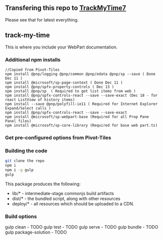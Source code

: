 ## Transfering this repo to [TrackMyTime7](https://github.com/mikezimm/TrackMyTime7)
Please see that for latest everything.






## track-my-time

This is where you include your WebPart documentation.

### Additional npm installs
```
//Copied from Pivot-Tiles
npm install @pnp/logging @pnp/common @pnp/odata @pnp/sp --save ( Done Dec 11 )
npm install @microsoft/sp-page-context ( Done Dec 11 )
npm install @pnp/spfx-property-controls ( Dec 13 )
npm install @pnp/sp  ( Required to get list items from web )
npm install @pnp/spfx-controls-react --save --save-exact (Dec 18 - for react ListView of history items)
npm install --save @pnp/polyfill-ie11 ( Required for Internet Explorer Expand/Select calls )
npm install @pnp/spfx-controls-react --save --save-exact
npm install @microsoft/sp-webpart-base (Required for all Prop Pane Panel files)
npm install @microsoft/sp-core-library (Required for base web part.ts)

```

### Get pre-configured options from Pivot-Tiles


### Building the code

```bash
git clone the repo
npm i
npm i -g gulp
gulp
```

This package produces the following:

* lib/* - intermediate-stage commonjs build artifacts
* dist/* - the bundled script, along with other resources
* deploy/* - all resources which should be uploaded to a CDN.

### Build options

gulp clean - TODO
gulp test - TODO
gulp serve - TODO
gulp bundle - TODO
gulp package-solution - TODO
